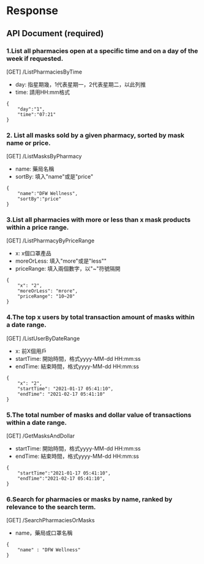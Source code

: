 # Response
## API Document (required)

  ### 1.List all pharmacies open at a specific time and on a day of the week if requested.
  [GET] /ListPharmaciesByTime
  -    day: 指星期幾，1代表星期一，2代表星期二，以此列推
  -    time: 請用HH:mm格式
  ```
  {
      "day":"1",
      "time":"07:21"
  }
  ```


  ### 2. List all masks sold by a given pharmacy, sorted by mask name or price.
  [GET] /ListMasksByPharmacy 
  -    name: 藥局名稱
  -    sortBy: 填入"name"或是"price"
  ```
  {
      "name":"DFW Wellness",
      "sortBy":"price"
  }
  ```

  ### 3.List all pharmacies with more or less than x mask products within a price range.
  [GET] /ListPharmacyByPriceRange
  -	x: x個口罩產品
  -	moreOrLess: 填入"more"或是"less""
  -	priceRange: 填入兩個數字，以"~"符號隔開
  ```
  {
      "x": "2",
      "moreOrLess": "mrore",
      "priceRange": "10~20"
  }
  ```
  

  ### 4.The top x users by total transaction amount of masks within a date range.
  [GET] /ListUserByDateRange
  - x: 前X個用戶
  - startTime: 開始時間，格式yyyy-MM-dd HH:mm:ss
  - endTime: 結束時間，格式yyyy-MM-dd HH:mm:ss
  ```
  {
      "x": "2",
      "startTime": "2021-01-17 05:41:10",
      "endTime": "2021-02-17 05:41:10"
  }
  ```

  ### 5.The total number of masks and dollar value of transactions within a date range.
  [GET] /GetMasksAndDollar
  - startTime: 開始時間，格式yyyy-MM-dd HH:mm:ss
  - endTime: 結束時間，格式yyyy-MM-dd HH:mm:ss
  ```
  {
      "startTime":"2021-01-17 05:41:10",
      "endTime":"2021-02-17 05:41:10",    
  }
  ```

  ### 6.Search for pharmacies or masks by name, ranked by relevance to the search term.
  [GET] /SearchPharmaciesOrMasks
  -    name，藥局或口罩名稱
  ```
  {   
      "name" : "DFW Wellness"
  }
  ```
